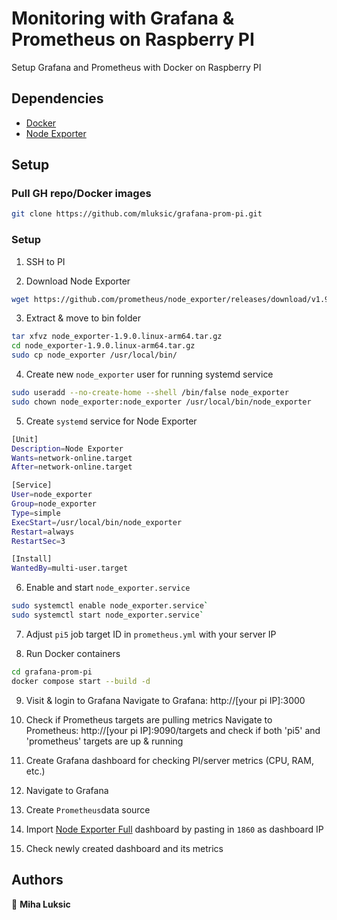 # Monitoring with Grafana & Prometheus on Raspberry PI

Setup Grafana and Prometheus with Docker on Raspberry PI

## Dependencies

-   [Docker](https://docker.com)
-   [Node Exporter](https://github.com/prometheus/node_exporter)

## Setup
### Pull GH repo/Docker images
```bash
git clone https://github.com/mluksic/grafana-prom-pi.git
```

### Setup

1. SSH to PI

2. Download Node Exporter 
```bash
wget https://github.com/prometheus/node_exporter/releases/download/v1.9.0/node_exporter-1.9.0.linux-arm64.tar.gz
```

3. Extract & move to bin folder
```bash
tar xfvz node_exporter-1.9.0.linux-arm64.tar.gz
cd node_exporter-1.9.0.linux-arm64.tar.gz
sudo cp node_exporter /usr/local/bin/
```

4. Create new `node_exporter` user for running systemd service
```bash
sudo useradd --no-create-home --shell /bin/false node_exporter
sudo chown node_exporter:node_exporter /usr/local/bin/node_exporter
```

5. Create `systemd` service for Node Exporter
```bash
[Unit]
Description=Node Exporter
Wants=network-online.target
After=network-online.target

[Service]
User=node_exporter
Group=node_exporter
Type=simple
ExecStart=/usr/local/bin/node_exporter
Restart=always
RestartSec=3

[Install]
WantedBy=multi-user.target
```

6. Enable and start `node_exporter.service`
```bash
sudo systemctl enable node_exporter.service`
sudo systemctl start node_exporter.service`
```

7. Adjust `pi5` job target ID in `prometheus.yml` with your server IP

8. Run Docker containers
```bash
cd grafana-prom-pi
docker compose start --build -d
```

9. Visit & login to Grafana
Navigate to Grafana: http://[your pi IP]:3000

10. Check if Prometheus targets are pulling metrics
Navigate to Prometheus: http://[your pi IP]:9090/targets and check if both 'pi5' and 'prometheus' targets are up & running

11. Create Grafana dashboard for checking PI/server metrics (CPU, RAM, etc.)
1. Navigate to Grafana
2. Create `Prometheus`data source
3. Import [Node Exporter Full](https://grafana.com/grafana/dashboards/1860-node-exporter-full/) dashboard by pasting in `1860` as dashboard IP
4. Check newly created dashboard and its metrics

## Authors

👤 **Miha Luksic**

